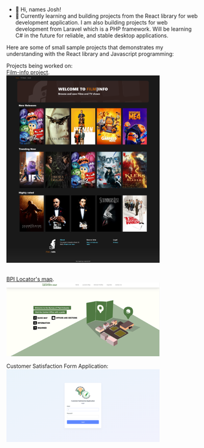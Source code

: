 - 👋 Hi, names Josh!
- 🌱 Currently learning and building projects from the React library for web development application. I am also building projects for web development from Laravel which is a PHP framework. Will be learning C# in the future for reliable, and stable desktop applications. 

Here are some of small sample projects that demonstrates my understanding with the React library and Javascript programming:<br>

Projects being worked on:
<br>[Film-info project](https://lomeda-joshua.github.io/film-info/).
<img src="assets/film-info.png" width="400" alt="login-image"/>

<br>[BPI Locator's map](https://lomeda-joshua.github.io/locators-map/).
<img src="assets/Locators-map.PNG" width="400" alt="login-image"/>

Customer Satisfaction Form Application: <br>
<img src="assets/login.PNG" width="400" alt="login-image"/>


<!---
Lomeda-Joshua/Lomeda-Joshua is a ✨ special ✨ repository because its `README.md` (this file) appears on your GitHub profile.
You can click the Preview link to take a look at your changes.
--->
